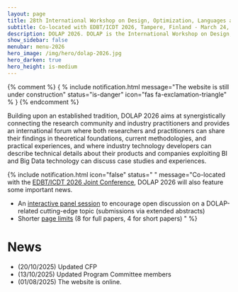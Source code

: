 ```yaml
---
layout: page
title: 28th International Workshop on Design, Optimization, Languages and Analytical Processing of Big Data
subtitle: Co-located with EDBT/ICDT 2026, Tampere, Finland - March 24, 2026
description: DOLAP 2026. DOLAP is the International Workshop on Design, Optimization, Languages and Analytical Processing of Big Data. The 28th edition of the workshop is co-located with the EDBT/ICDT 2026 conference and takes place in Tampere, Finland, on March 24, 2026. This page presents DOLAP 2026, the 28th edition of the workshop.
show_sidebar: false
menubar: menu-2026
hero_image: /img/hero/dolap-2026.jpg
hero_darken: true
hero_height: is-medium
---
```


{% comment %}
{ % include notification.html 
message="The website is still under construction" 
status="is-danger" 
icon="fas fa-exclamation-triangle" % }
{% endcomment %}


Building upon an established tradition, DOLAP 2026 aims at synergistically connecting the research community and industry practitioners and provides an international forum where both researchers and practitioners can share their findings in theoretical foundations, current methodologies, and practical experiences, and where industry technology developers can describe technical details about their products and companies exploiting BI and Big Data technology can discuss case studies and experiences.

{% include notification.html 
icon="false" 
status=" " 
message="Co-located with the [EDBT/ICDT 2026 Joint Conference](https://edbticdt2026.github.io/), DOLAP 2026 will also feature some important news.

- An [interactive panel session](call-for-papers#XXX) to encourage open discussion on a DOLAP-related cutting-edge topic (submissions via extended abstracts)
- Shorter [page limits](call-for-papers#call-for-papers) (8 for full papers, 4 for short papers)
" %} 

# News

- (20/10/2025) Updated CFP
- (13/10/2025) Updated Program Committee members
- (01/08/2025) The website is online.
